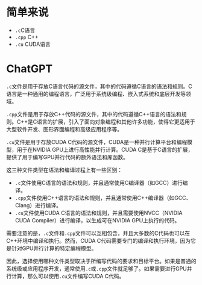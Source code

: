 # 简单来说

- `.c`C语言
- `.cpp` C++
- `.cu` CUDA语言

# ChatGPT

`.c`文件是用于存放C语言代码的源文件，其中的代码遵循C语言的语法和规则。C语言是一种通用的编程语言，广泛用于系统级编程、嵌入式系统和底层开发等领域。

`.cpp`文件是用于存放C++代码的源文件，其中的代码遵循C++语言的语法和规则。C++是C语言的扩展，引入了面向对象编程和其他许多功能，使得它更适用于大型软件开发、图形界面编程和高级应用程序等。

`.cu`文件是用于存放CUDA C代码的源文件，CUDA是一种并行计算平台和编程模型，用于在NVIDIA GPU上进行高性能并行计算。CUDA C是基于C语言的扩展，提供了用于编写GPU并行代码的额外语法和库函数。

这三种文件类型在语法和编译过程上有一些区别：

- `.c`文件使用C语言的语法和规则，并且通常使用C编译器（如GCC）进行编译。
- `.cpp`文件使用C++语言的语法和规则，并且通常使用C++编译器（如GCC、Clang）进行编译。
- `.cu`文件使用CUDA C语言的语法和规则，并且需要使用NVCC（NVIDIA CUDA Compiler）进行编译，以生成可在NVIDIA GPU上执行的代码。

需要注意的是，`.c`文件和`.cpp`文件可以互相包含，并且大多数的C代码也可以在C++环境中编译和执行。然而，CUDA C代码需要专门的编译和执行环境，因为它是针对GPU并行计算的特定编程模型。

因此，选择使用哪种文件类型取决于所编写代码的要求和目标平台。如果是普通的系统级或应用程序开发，通常使用`.c`或`.cpp`文件就足够了。如果需要进行GPU并行计算，那么可以使用`.cu`文件编写CUDA C代码。
